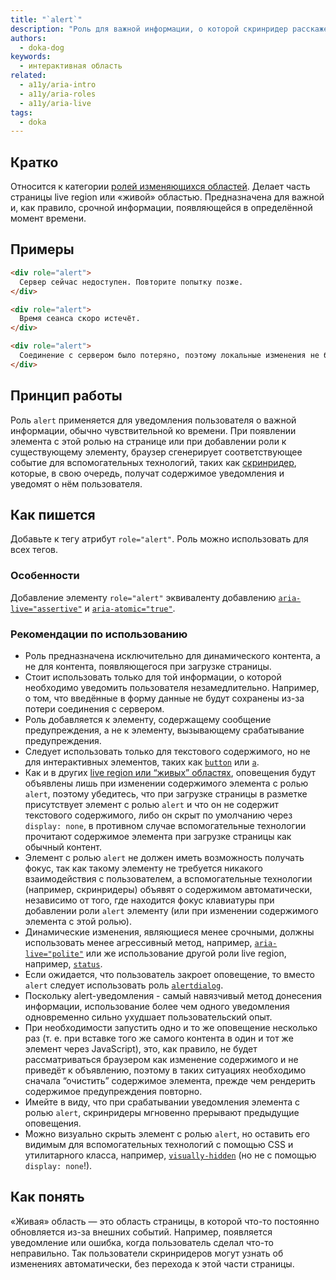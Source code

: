 ```yaml
---
title: "`alert`"
description: "Роль для важной информации, о которой скринридер расскажет пользователю сразу же."
authors:
  - doka-dog
keywords:
  - интерактивная область
related:
  - a11y/aria-intro
  - a11y/aria-roles
  - a11y/aria-live
tags:
  - doka
---
```


## Кратко

Относится к категории [ролей изменяющихся областей](/a11y/aria-roles/#roli-izmenyayushchihsya-oblastey). Делает часть страницы live region или «живой» областью. Предназначена для важной и, как правило, срочной информации, появляющейся в определённой момент времени.

## Примеры

```html
<div role="alert">
  Сервер сейчас недоступен. Повторите попытку позже.
</div>
```

```html
<div role="alert">
  Время сеанса скоро истечёт.
</div>
```

```html
<div role="alert">
  Соединение с сервером было потеряно, поэтому локальные изменения не будут сохранены.
</div>
```

## Принцип работы

Роль `alert` применяется для уведомления пользователя о важной информации, обычно чувствительной ко времени. При появлении элемента с этой ролью на странице или при добавлении роли к существующему элементу, браузер сгенерирует соответствующее событие для вспомогательных технологий, таких как [скринридер](/a11y/screenreaders/), которые, в свою очередь, получат содержимое уведомления и уведомят о нём пользователя.

## Как пишется

Добавьте к тегу атрибут `role="alert"`. Роль можно использовать для всех тегов.

### Особенности
Добавление элементу `role="alert"` эквиваленту добавлению [`aria-live="assertive"`](/a11y/aria-live/) и [`aria-atomic="true"`](/a11y/aria-atomic/).

### Рекомендации по использованию

- Роль предназначена исключительно для динамического контента, а не для контента, появляющегося при загрузке страницы.
- Стоит использовать только для той информации, о которой необходимо уведомить пользователя незамедлительно. Например, о том, что введённые в форму данные не будут сохранены из-за потери соединения с сервером.
- Роль добавляется к элементу, содержащему сообщение предупреждения, а не к элементу, вызывающему срабатывание предупреждения.
- Следует использовать только для текстового содержимого, но не для интерактивных элементов, таких как [`button`](/html/button/) или [`a`](/html/a/).
- Как и в других [live region или “живых” областях](/a11y/aria-roles/#roli-izmenyayushchihsya-oblastey), оповещения будут объявлены лишь при изменении содержимого элемента с ролью `alert`, поэтому убедитесь, что при загрузке страницы в разметке присутствует элемент с ролью `alert` и что он не содержит текстового содержимого, либо он скрыт по умолчанию через `display: none`, в противном случае вспомогательные технологии прочитают содержимое элемента при загрузке страницы как обычный контент.
- Элемент с ролью `alert` не должен иметь возможность получать фокус, так как такому элементу не требуется никакого взаимодействия с пользователем, а вспомогательные технологии (например, скринридеры) объявят о содержимом автоматически, независимо от того, где находится фокус клавиатуры при добавлении роли `alert`  элементу (или при изменении содержимого элемента с этой ролью).
- Динамические изменения, являющиеся менее срочными, должны использовать менее агрессивный метод, например, [`aria-live="polite"`](/a11y/aria-live/) или же использование другой роли live region, например, [`status`](/a11y/role-status/).
- Если ожидается, что пользователь закроет оповещение, то вместо `alert` следует использовать роль [`alertdialog`](/a11y/role-alertdialog/).
- Поскольку alert-уведомления - самый навязчивый метод донесения информации, использование более чем одного уведомления одновременно сильно ухудшает пользовательский опыт.
- При необходимости запустить одно и то же оповещение несколько раз (т. е. при вставке того же самого контента в один и тот же элемент через JavaScript), это, как правило, не будет рассматриваться браузером как изменение содержимого и не приведёт к объявлению, поэтому в таких ситуациях необходимо сначала “очистить” содержимое элемента, прежде чем рендерить содержимое предупреждения повторно.
- Имейте в виду, что при срабатывании уведомления элемента с ролью `alert`, скринридеры мгновенно прерывают предыдущие оповещения.
- Можно визуально скрыть элемент с ролью `alert`, но оставить его видимым для вспомогательных технологий с помощью CSS и утилитарного класса, например, [`visually-hidden`](/a11y/content-hidden/#klassy-.visually-hidden-.sr-only-.off-screen) (но не с помощью `display: none`!).

## Как понять

«Живая» область — это область страницы, в которой что-то постоянно обновляется из-за внешних событий. Например, появляется уведомление или ошибка, когда пользователь сделал что-то неправильно. Так пользователи скринридеров могут узнать об изменениях автоматически, без перехода к этой части страницы.
